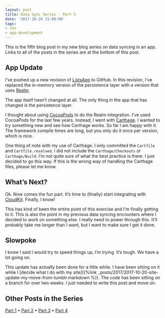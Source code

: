 ```yaml
---
layout: post
title: Data Sync Series - Part 5
date: '2017-10-24 21:00:00'
tags:
- ios
- app-development
---
```


This is the fifth blog post in my new blog series on data syncing in an app. Links to all of the posts in the series are at the bottom of this post.

## App Update

I’ve pushed up a new revision of [ListsApp](https://github.com/rwgrier/listsApp) to GitHub. In this revision, I’ve replaced the in-memory version of the persistence layer with a version that uses [Realm](https://realm.io/).

The app itself hasn’t changed at all. The only thing in the app that has changed is the persistence layer.

I thought about using [CocoaPods](https://cocoapods.org/) to do the Realm integration. I’ve used CocoaPods for the last few years. Instead, I went with [Carthage](https://github.com/Carthage/Carthage). I wanted to try something new and see how Carthage works. So far I am happy with it. The framework compile times are long, but you only do it once per version, which is nice.

One thing of note with my use of Carthage. I only committed the `Cartfile` and `Cartfile.resolved`. I did not include the `Carthage/Checkouts` or `Carthage/Build`. I’m not quite sure of what the best practice is there. I just decided to go this way. If this is the wrong way of handling the Carthage files, please let me know.

## What’s Next?

Ok. Now comes the fun part. It’s time to (finally) start integrating with [CloudKit](https://developer.apple.com/icloud/). Finally, I know!

This has kind of been the entire point of this exercise and I’m finally getting to it. This is also the point in my previous data syncing encounters where I decided to work on something else. I really need to power through this. It’ll probably take me longer than I want, but I want to make sure I get it done.

## Slowpoke

I know I said I would try to speed things up, I’m trying. It’s tough. We have a lot going on.

This update has actually been done for a little while. I have been sitting on it while I [decide what I do with my site]({%link _posts/2017/2017-10-20-site-update-my-move-from-tumblr.markdown %}). The code has been sitting on a branch for over two weeks. I just needed to write this post and move on.

## Other Posts in the Series

[Part 1](/2017/05/12/data-sync-series-part-1/) • [Part 2](/2017/06/05/data-sync-series-part-2/) • [Part 3](/2017/06/23/data-sync-series-part-3/) • [Part 4](/2017/09/01/data-sync-series-part-4/)


